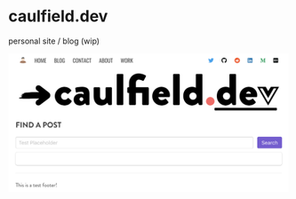 # caulfield.dev

personal site / blog (wip)

![preview](<src/assets/img/Screen Shot 2019-02-28 at 12.16.22 AM.png>)
